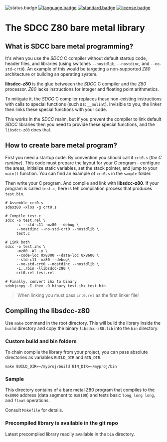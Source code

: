 ![status.badge] [![language.badge]][language.url] [![standard.badge]][standard.url] [![license.badge]][license.url]

# The SDCC Z80 bare metal library

## What is **SDCC bare metal programming**?

It's when you use the *SDCC* C compiler without default startup code, header files, and libraries (using switches `--nostdlib`, `--nostdinc`, 
and `--no-std-crt0`). An example of this would be targeting a non-supported *Z80* architecture or building an operating system.

**libsdcc-z80** is the glue betweeen the *SDCC* C compiler and the
*Z80* processor. *Z80* lacks instructions for integer and 
floating point arithmetics.

To mitigate it, the *SDCC* C compiler replaces these non-existing
instructions with calls to special functions (such as: `__mulint`).
Invisible to you, the linker then links these special functions 
with your code.

This works in the *SDCC* realm, but if you prevent the compiler to link
default *SDCC* libraries then you need to provide these special functions,
and the `libsdcc-z80` does that.

## How to create bare metal program?

First you need a startup code. By convention you should call it `crt0.s` (*the C runtime*). This code must prepare the layout for your C program - configure the areas, initialize static variables, set the stack pointer, and jump to your `main()` function. You can find an example of `crt0.s` in the `sample` folder.

Then write your C program. And compile and link with **libsdcc-z80**. If your program is called `test.c`, here is teh compilation process that produces `test.bin`.

~~~z80
# Assemble crt0.s
sdasz80 -xlos -g crt0.s

# Compile test.c
sdcc -o test.rel \
     -c --std-c11 -mz80 --debug \
     --nostdinc --no-std-crt0 --nostdlib \
     test.c
    
# Link both
sdcc -o test.ihx \
     -mz80 -Wl -y \
     --code-loc 0x8000 --data-loc 0x8600 \
     --std-c11 -mz80 --debug\
     --no-std-crt0 --nostdinc --nostdlib \
     -L../bin -llibsdcc-z80 \
     crt0.rel test.rel

# Finally, convert ihx to binary
sdobjcopy -I ihex -O binary test.ihx test.bin
~~~

 > When linking you must pass `crt0.rel` as the first linker file! 

## Compiling the libsdcc-z80

Use `make` command in the root directory. This will build the library inside the  `build` directory and copy the binary `libsdcc-z80.lib` into the `bin` directory.

### Custom build and bin folders

To chain compile the library from your project, you can pass absolute directories as variables `BUILD_DIR` and `BIN_DIR`.

`make BUILD_DIR=~/myproj/build BIN_DIR=~/myproj/bin`

### Sample

This directory contains of a bare metal Z80 program that compiles to the `0x8000` address (data segment to `0x8100`) and tests basic `long`, `long long`, and `float` operations.

Consult `Makefile` for details.

### Precompiled library is available in the git repo

Latest precompiled library readily available in the `bin` directory.

[language.url]:   https://en.wikipedia.org/wiki/ANSI_C
[language.badge]: https://img.shields.io/badge/language-C-blue.svg

[standard.url]:   https://en.wikipedia.org/wiki/C11_(C_standard_revision)
[standard.badge]: https://img.shields.io/badge/standard-C11-blue.svg

[license.url]:    https://github.com/tstih/nice/blob/master/LICENSE
[license.badge]:  https://img.shields.io/badge/license-MIT-blue.svg

[status.badge]:  https://img.shields.io/badge/status-stable-darkgreen.svg